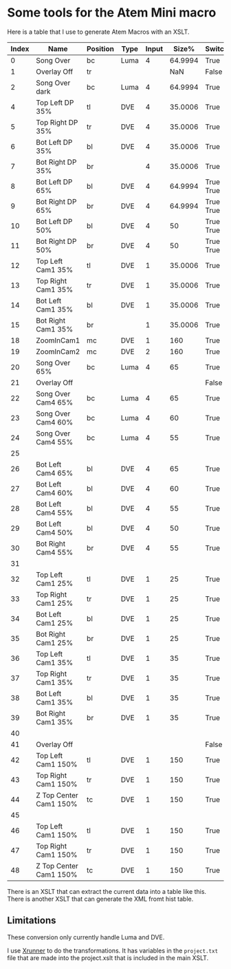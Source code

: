 # Some tools for the Atem Mini macro

Here is a table that I use to generate Atem Macros with an XSLT.

| Index | Name | Position | Type | Input | Size% | Switch | KeyCut |
|----|---|---|---|---|---|---|---|
| 0 | Song Over | bc | Luma | 4 | 64.9994 | True | Black |
| 1 | Overlay Off | tr |  |  | NaN | False |
| 2 | Song Over dark | bc | Luma | 4 | 64.9994 | True | MediaPlayer1 |
| 4 | Top Left DP 35% | tl | DVE | 4 | 35.0006 | True |
| 5 | Top Right DP 35% | tr | DVE | 4 | 35.0006 | True |
| 6 | Bot Left DP 35% | bl | DVE | 4 | 35.0006 | True |
| 7 | Bot Right DP 35% | br |  | 4 | 35.0006 | True |
| 8 | Bot Left DP 65% | bl | DVE | 4 | 64.9994 | True True |
| 9 | Bot Right DP 65% | br | DVE | 4 | 64.9994 | True True |
| 10 | Bot Left DP 50% | bl | DVE | 4 | 50 | True True |
| 11 | Bot Right DP 50% | br | DVE | 4 | 50 | True True |
| 12 | Top Left Cam1 35% | tl | DVE | 1 | 35.0006 | True |
| 13 | Top Right Cam1 35% | tr | DVE | 1 | 35.0006 | True |
| 14 | Bot Left Cam1 35% | bl | DVE | 1 | 35.0006 | True |
| 15 | Bot Right Cam1 35% | br |  | 1 | 35.0006 | True |
| 18 | ZoomInCam1 | mc | DVE | 1 | 160 | True |
| 19 | ZoomInCam2 | mc | DVE | 2 | 160 | True |
| 20 | Song Over 65% | bc | Luma | 4 | 65 | True | Black |
| 21 | Overlay Off |  |  |  |  | False |  |
| 22 | Song Over Cam4 65% | bc | Luma | 4 | 65 | True | MediaPlayer1 |
| 23 | Song Over Cam4 60% | bc | Luma | 4 | 60 | True | MediaPlayer1 |
| 24 | Song Over Cam4 55% | bc | Luma | 4 | 55 | True | MediaPlayer1 |
| 25 |  |  |  |  |  |  |  |
| 26 | Bot Left Cam4 65% | bl | DVE | 4 | 65 | True |  |
| 27 | Bot Left Cam4 60% | bl | DVE | 4 | 60 | True |  |
| 28 | Bot Left Cam4 55% | bl | DVE | 4 | 55 | True |  |
| 29 | Bot Left Cam4 50% | bl | DVE | 4 | 50 | True |  |
| 30 | Bot Right Cam4 55% | br | DVE | 4 | 55 | True |  |
| 31 |  |  |  |  |  |  |  |
| 32 | Top Left Cam1 25% | tl | DVE | 1 | 25 | True |  |
| 33 | Top Right Cam1 25% | tr | DVE | 1 | 25 | True |  |
| 34 | Bot Left Cam1 25% | bl | DVE | 1 | 25 | True |  |
| 35 | Bot Right Cam1 25% | br | DVE | 1 | 25 | True |  |
| 36 | Top Left Cam1 35% | tl | DVE | 1 | 35 | True |  |
| 37 | Top Right Cam1 35% | tr | DVE | 1 | 35 | True |  |
| 38 | Bot Left Cam1 35% | bl | DVE | 1 | 35 | True |  |
| 39 | Bot Right Cam1 35% | br | DVE | 1 | 35 | True |  |
| 40 |  |  |  |  |  |  |  |
| 41 | Overlay Off |  |  |  |  | False |  |
| 42 | Top Left Cam1 150% | tl | DVE | 1 | 150 | True |  |
| 43 | Top Right Cam1 150% | tr | DVE | 1 | 150 | True |  |
| 44 | Z Top Center Cam1 150% | tc | DVE | 1 | 150 | True |  |
| 45 |  |  |  |  |  |  |  |
| 46 | Top Left Cam1 150% | tl | DVE | 1 | 150 | True |  |
| 47 | Top Right Cam1 150% | tr | DVE | 1 | 150 | True |  |
| 48 | Z Top Center Cam1 150% | tc | DVE | 1 | 150 | True |  |

There is an XSLT that can extract the current data into a table like this. There is another XSLT that can generate the XML fromt hist table.

## Limitations

These conversion only currently handle Luma and DVE. 

I use [Xrunner](https://github.com/SILAsiaPub/xrunner) to do the transformations. It has variables in the `project.txt` file that are made into the project.xslt that is included in the main XSLT.
